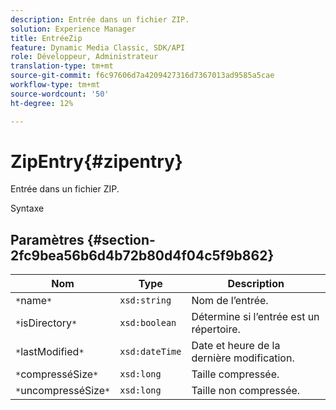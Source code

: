 ```yaml
---
description: Entrée dans un fichier ZIP.
solution: Experience Manager
title: EntréeZip
feature: Dynamic Media Classic, SDK/API
role: Développeur, Administrateur
translation-type: tm+mt
source-git-commit: f6c97606d7a4209427316d7367013ad9585a5cae
workflow-type: tm+mt
source-wordcount: '50'
ht-degree: 12%

---
```



# ZipEntry{#zipentry}

Entrée dans un fichier ZIP.

Syntaxe

## Paramètres {#section-2fc9bea56b6d4b72b80d4f04c5f9b862}

| Nom | Type | Description |
|---|---|---|
| `*`name`*` | `xsd:string` | Nom de l’entrée. |
| `*`isDirectory`*` | `xsd:boolean` | Détermine si l’entrée est un répertoire. |
| `*`lastModified`*` | `xsd:dateTime` | Date et heure de la dernière modification. |
| `*`compresséSize`*` | `xsd:long` | Taille compressée. |
| `*`uncompresséSize`*` | `xsd:long` | Taille non compressée. |

